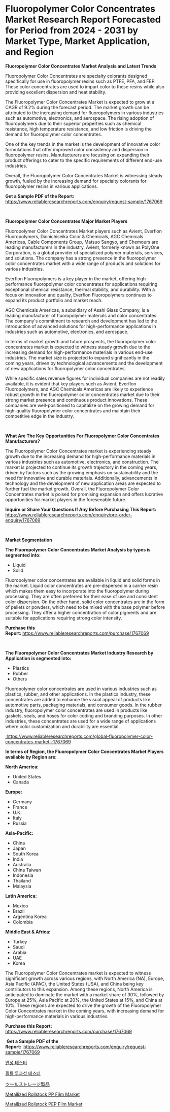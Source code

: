 <p><h1>Fluoropolymer Color Concentrates Market Research Report Forecasted for Period from 2024 -  2031 by Market Type, Market Application, and Region</h1></p><p><strong>Fluoropolymer Color Concentrates Market Analysis and Latest Trends</strong></p>
<p><p>Fluoropolymer Color Concentrates are specialty colorants designed specifically for use in fluoropolymer resins such as PTFE, PFA, and FEP. These color concentrates are used to impart color to these resins while also providing excellent dispersion and heat stability.</p><p>The Fluoropolymer Color Concentrates Market is expected to grow at a CAGR of 9.2% during the forecast period. The market growth can be attributed to the increasing demand for fluoropolymers in various industries such as automotive, electronics, and aerospace. The rising adoption of fluoropolymers due to their superior properties such as chemical resistance, high temperature resistance, and low friction is driving the demand for fluoropolymer color concentrates.</p><p>One of the key trends in the market is the development of innovative color formulations that offer improved color consistency and dispersion in fluoropolymer resins. Manufacturers are focusing on expanding their product offerings to cater to the specific requirements of different end-use industries.</p><p>Overall, the Fluoropolymer Color Concentrates Market is witnessing steady growth, fueled by the increasing demand for specialty colorants for fluoropolymer resins in various applications.</p></p>
<p><strong>Get a Sample PDF of the Report:&nbsp;</strong> <a href="https://www.reliableresearchreports.com/enquiry/request-sample/1767069">https://www.reliableresearchreports.com/enquiry/request-sample/1767069</a></p>
<p>&nbsp;</p>
<p><strong>Fluoropolymer Color Concentrates Major Market Players</strong></p>
<p><p>Fluoropolymer Color Concentrates Market players such as Avient, Everflon Fluoropolymers, Dainichiseika Color & Chemicals, AGC Chemicals Americas, Cable Components Group, Matsuo Sangyo, and Chemours are leading manufacturers in the industry. Avient, formerly known as PolyOne Corporation, is a global provider of specialized polymer materials, services, and solutions. The company has a strong presence in the fluoropolymer color concentrates market with a wide range of products and solutions for various industries.</p><p>Everflon Fluoropolymers is a key player in the market, offering high-performance fluoropolymer color concentrates for applications requiring exceptional chemical resistance, thermal stability, and durability. With a focus on innovation and quality, Everflon Fluoropolymers continues to expand its product portfolio and market reach.</p><p>AGC Chemicals Americas, a subsidiary of Asahi Glass Company, is a leading manufacturer of fluoropolymer materials and color concentrates. The company's commitment to research and development has led to the introduction of advanced solutions for high-performance applications in industries such as automotive, electronics, and aerospace.</p><p>In terms of market growth and future prospects, the fluoropolymer color concentrates market is expected to witness steady growth due to the increasing demand for high-performance materials in various end-use industries. The market size is projected to expand significantly in the coming years, driven by technological advancements and the development of new applications for fluoropolymer color concentrates.</p><p>While specific sales revenue figures for individual companies are not readily available, it is evident that key players such as Avient, Everflon Fluoropolymers, and AGC Chemicals Americas are likely to experience robust growth in the fluoropolymer color concentrates market due to their strong market presence and continuous product innovations. These companies are well-positioned to capitalize on the growing demand for high-quality fluoropolymer color concentrates and maintain their competitive edge in the industry.</p></p>
<p>&nbsp;</p>
<p><strong>What Are The Key Opportunities For Fluoropolymer Color Concentrates Manufacturers?</strong></p>
<p><p>The Fluoropolymer Color Concentrates market is experiencing steady growth due to the increasing demand for high-performance materials in various industries such as automotive, electronics, and construction. The market is projected to continue its growth trajectory in the coming years, driven by factors such as the growing emphasis on sustainability and the need for innovative and durable materials. Additionally, advancements in technology and the development of new application areas are expected to further fuel the market growth. Overall, the Fluoropolymer Color Concentrates market is poised for promising expansion and offers lucrative opportunities for market players in the foreseeable future.</p></p>
<p><strong>Inquire or Share Your Questions If Any Before Purchasing This Report:</strong> <a href="https://www.reliableresearchreports.com/enquiry/pre-order-enquiry/1767069">https://www.reliableresearchreports.com/enquiry/pre-order-enquiry/1767069</a></p>
<p>&nbsp;</p>
<p><strong>Market Segmentation</strong></p>
<p><strong>The Fluoropolymer Color Concentrates Market Analysis by types is segmented into:</strong></p>
<p><ul><li>Liquid</li><li>Solid</li></ul></p>
<p><p>Fluoropolymer color concentrates are available in liquid and solid forms in the market. Liquid color concentrates are pre-dispersed in a carrier resin which makes them easy to incorporate into the fluoropolymer during processing. They are often preferred for their ease of use and consistent color dispersion. On the other hand, solid color concentrates are in the form of pellets or powders, which need to be mixed with the base polymer before processing. They offer a higher concentration of color pigments and are suitable for applications requiring strong color intensity.</p></p>
<p><strong>Purchase this Report:&nbsp;</strong><a href="https://www.reliableresearchreports.com/purchase/1767069">https://www.reliableresearchreports.com/purchase/1767069</a></p>
<p>&nbsp;</p>
<p><strong>The Fluoropolymer Color Concentrates Market Industry Research by Application is segmented into:</strong></p>
<p><ul><li>Plastics</li><li>Rubber</li><li>Others</li></ul></p>
<p><p>Fluoropolymer color concentrates are used in various industries such as plastics, rubber, and other applications. In the plastics industry, these concentrates are added to enhance the visual appeal of products like automotive parts, packaging materials, and consumer goods. In the rubber industry, fluoropolymer color concentrates are used in products like gaskets, seals, and hoses for color coding and branding purposes. In other industries, these concentrates are used for a wide range of applications where color customization and durability are essential.</p></p>
<p><a href="https://www.reliableresearchreports.com/global-fluoropolymer-color-concentrates-market-r1767069">&nbsp;https://www.reliableresearchreports.com/global-fluoropolymer-color-concentrates-market-r1767069</a></p>
<p><strong>In terms of Region, the Fluoropolymer Color Concentrates Market Players available by Region are:</strong></p>
<p>
    <p> <strong> North America: </strong>
        <ul>
            <li>United States</li>
            <li>Canada</li>
        </ul>
        </p> 
    <p> <strong> Europe: </strong>
        <ul>
            <li>Germany</li>
            <li>France</li>
            <li>U.K.</li>
            <li>Italy</li>
            <li>Russia</li>
        </ul>
        </p> 
    <p> <strong> Asia-Pacific: </strong>
        <ul>
            <li>China</li>
            <li>Japan</li>
            <li>South Korea</li>
            <li>India</li>
            <li>Australia</li>
            <li>China Taiwan</li>
            <li>Indonesia</li>
            <li>Thailand</li>
            <li>Malaysia</li>
        </ul>
        </p> 
    <p> <strong> Latin America: </strong>
        <ul>
            <li>Mexico</li>
            <li>Brazil</li>
            <li>Argentina Korea</li>
            <li>Colombia</li>
        </ul>
        </p> 
    <p> <strong> Middle East & Africa: </strong>
        <ul>
            <li>Turkey</li>
            <li>Saudi</li>
            <li>Arabia</li>
            <li>UAE</li>
            <li>Korea</li>
        </ul>
    </p>
    </p>
<p><p>The Fluoropolymer Color Concentrates market is expected to witness significant growth across various regions, with North America (NA), Europe, Asia Pacific (APAC), the United States (USA), and China being key contributors to this expansion. Among these regions, North America is anticipated to dominate the market with a market share of 30%, followed by Europe at 25%, Asia Pacific at 20%, the United States at 15%, and China at 10%. These regions are expected to drive the growth of the Fluoropolymer Color Concentrates market in the coming years, with increasing demand for high-performance materials in various industries.</p></p>
<p><strong>Purchase this Report: </strong><a href="https://www.reliableresearchreports.com/purchase/1767069">https://www.reliableresearchreports.com/purchase/1767069</a></p>
<p>&nbsp;<strong>Get a Sample PDF of the Report:&nbsp;&nbsp;</strong><a href="https://www.reliableresearchreports.com/enquiry/request-sample/1767069">https://www.reliableresearchreports.com/enquiry/request-sample/1767069</a></p>
<p><strong></strong></p>
<p><p><a href="https://github.com/AlbertotDouglas44367/Market-Research-Report-List-2/blob/main/8880940142941.md">연성 테스터</a></p><p><a href="https://github.com/raap8632/Market-Research-Report-List-1/blob/main/4913792142942.md">필름 투과성 테스터</a></p><p><a href="https://github.com/LizaHeller2023/Market-Research-Report-List-1/blob/main/8590946137419.md">ツールストレージ製品</a></p><p><a href="https://github.com/JermaineCrona2023/Market-Research-Report-List-1/blob/main/metallized-rollstock-pp-film-market.md">Metallized Rollstock PP Film Market</a></p><p><a href="https://github.com/ctanaka235/Market-Research-Report-List-1/blob/main/metallized-rollstock-pep-film-market.md">Metallized Rollstock PEP Film Market</a></p></p>